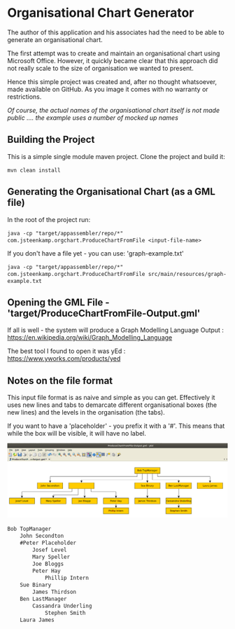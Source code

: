# Organisational Chart Generator

The author of this application and his associates had the need to be able to generate an organisational chart.

The first attempt was to create and maintain an organisational chart using Microsoft Office. However, it quickly became clear that this approach did not really scale to the size of organisation we wanted to present.

Hence this simple project was created and, after no thought whatsoever, made available on GitHub. As you image it comes with no warranty or restrictions. 

_Of course, the actual names of the organisational chart itself is not made public .... the example uses a number of mocked up names_

## Building the Project

This is a simple single module maven project. Clone the project and build it: 

```
mvn clean install
```

## Generating the Organisational Chart (as a GML file)

In the root of the project run:

```
java -cp "target/appassembler/repo/*" com.jsteenkamp.orgchart.ProduceChartFromFile <input-file-name>
```

If you don't have a file yet - you can use: 'graph-example.txt'

```
java -cp "target/appassembler/repo/*" com.jsteenkamp.orgchart.ProduceChartFromFile src/main/resources/graph-example.txt
```
 
## Opening the GML File - 'target/ProduceChartFromFile-Output.gml'

If all is well - the system will produce a Graph Modelling Language Output : https://en.wikipedia.org/wiki/Graph_Modelling_Language 

The best tool I found to open it was yEd : https://www.yworks.com/products/yed 


## Notes on the file format

This input file format is as naive and simple as you can get. Effectively it uses new lines and tabs to demarcate different organisational boxes (the new lines) and the levels in the organisation (the tabs).

If you want to have a 'placeholder' - you prefix it with a '#'. This means that while the box will be visible, it will have no label.

![Alt text](ProduceChartFromFile-Output.png?raw=true "Example Chart Output")

```
Bob TopManager
	John Secondton
	#Peter Placeholder
		Josef Level
		Mary Speller
		Joe Bloggs
		Peter Hay
			Phillip Intern
	Sue Binary
		James Thirdson
	Ben LastManager
		Cassandra Underling
			Stephen Smith
	Laura James
```
